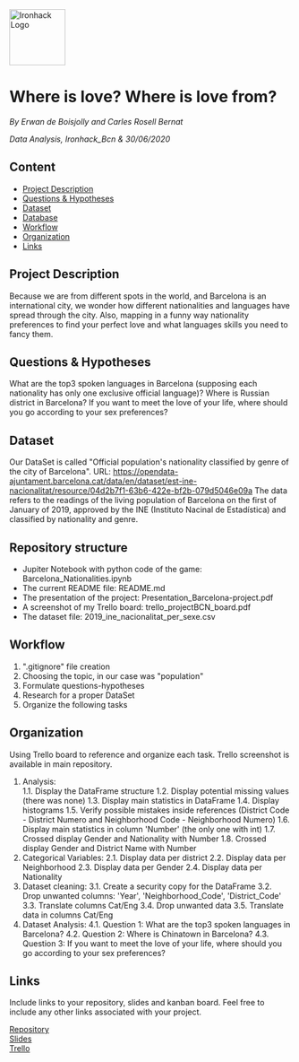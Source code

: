 <img src="https://bit.ly/2VnXWr2" alt="Ironhack Logo" width="100"/>

# Where is love? Where is love from?
*By Erwan de Boisjolly and Carles Rosell Bernat*

*Data Analysis, Ironhack_Bcn & 30/06/2020*

## Content
- [Project Description](#project-description)
- [Questions & Hypotheses](#questions-hypotheses)
- [Dataset](#dataset)
- [Database](#database)
- [Workflow](#workflow)
- [Organization](#organization)
- [Links](#links)


## Project Description
Because we are from different spots in the world, and Barcelona is an international city, we wonder how different nationalities and languages have spread through the city.
Also, mapping in a funny way nationality preferences to find your perfect love and what languages skills you need to fancy them.

## Questions & Hypotheses
What are the top3 spoken languages in Barcelona (supposing each nationality has only one exclusive official language)?
Where is Russian district in Barcelona?
If you want to meet the love of your life, where should you go according to your sex preferences?

## Dataset
Our DataSet is called "Official population's nationality classified by genre of the city of Barcelona". 
URL: https://opendata-ajuntament.barcelona.cat/data/en/dataset/est-ine-nacionalitat/resource/04d2b7f1-63b6-422e-bf2b-079d5046e09a
The data refers to the readings of the living population of Barcelona on the first of January of 2019, approved by the INE (Instituto Nacinal de Estadística) and classified by nationality and genre.

## Repository structure
- Jupiter Notebook with python code of the game: Barcelona_Nationalities.ipynb
- The current README file: README.md
- The presentation of the project: Presentation_Barcelona-project.pdf
- A screenshot of my Trello board: trello_projectBCN_board.pdf
- The dataset file: 2019_ine_nacionalitat_per_sexe.csv


## Workflow
1. ".gitignore" file creation
2. Choosing the topic, in our case was "population"
3. Formulate questions-hypotheses
4. Research for a proper DataSet
5. Organize the following tasks

## Organization
Using Trello board to reference and organize each task. Trello screenshot is available in main repository.
1. Analysis: <br>
	1.1. Display the DataFrame structure
	1.2. Display potential missing values (there was none)
	1.3. Display main statistics in DataFrame
	1.4. Display histograms
	1.5. Verify possible mistakes inside references (District Code - District Numero and Neighborhood Code - Neighborhood Numero)
	1.6. Display main statistics in column 'Number' (the only one with int)
	1.7. Crossed display Gender and Nationality with Number
	1.8. Crossed display Gender and District Name with Number
2. Categorical Variables:
	2.1. Display data per district
	2.2. Display data per Neighborhood
	2.3. Display data per Gender
	2.4. Display data per Nationality
3. Dataset cleaning:
	3.1. Create a security copy for the DataFrame
	3.2. Drop unwanted columns: 'Year', 'Neighborhood_Code', 'District_Code'
	3.3. Translate columns Cat/Eng
	3.4. Drop unwanted data
	3.5. Translate data in columns Cat/Eng
4. Dataset Analysis:
	4.1. Question 1: What are the top3 spoken languages in Barcelona?
	4.2. Question 2: Where is Chinatown in Barcelona?
	4.3. Question 3: If you want to meet the love of your life, where should you go according to your sex preferences?

## Links
Include links to your repository, slides and kanban board. Feel free to include any other links associated with your project.

[Repository](https://github.com/ErwanDB/Project-Week-2-Barcelona)  
[Slides](https://1drv.ms/b/s!AlSM8HZzXfwPxXcEnJ8EPP2uLBlk)  
[Trello](https://trello.com/b/NRbRo5ZD/project-week-2-barcelona)  
